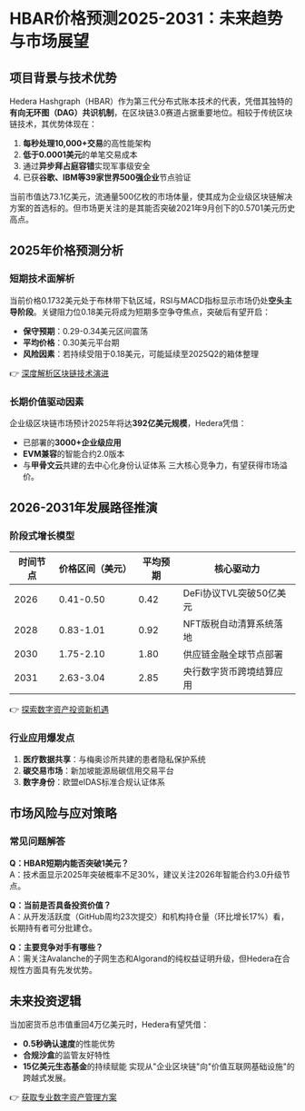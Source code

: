# HBAR价格预测2025-2031：未来趋势与市场展望

## 项目背景与技术优势
Hedera Hashgraph（HBAR）作为第三代分布式账本技术的代表，凭借其独特的**有向无环图（DAG）共识机制**，在区块链3.0赛道占据重要地位。相较于传统区块链技术，其优势体现在：
1. **每秒处理10,000+交易**的高性能架构
2. **低于0.0001美元**的单笔交易成本
3. 通过**异步拜占庭容错**实现军事级安全
4. 已获**谷歌、IBM等39家世界500强企业**节点验证

当前市值达73.1亿美元，流通量500亿枚的市场体量，使其成为企业级区块链解决方案的首选标的。但市场更关注的是其能否突破2021年9月创下的0.5701美元历史高点。

## 2025年价格预测分析
### 短期技术面解析
当前价格0.1732美元处于布林带下轨区域，RSI与MACD指标显示市场仍处**空头主导阶段**。关键阻力位0.18美元将成为短期多空争夺焦点，突破后有望开启：
- **保守预期**：0.29-0.34美元区间震荡
- **平均价格**：0.30美元平台期
- **风险因素**：若持续受阻于0.18美元，可能延续至2025Q2的箱体整理

👉 [深度解析区块链技术演进](https://bit.ly/okx_welcome)

### 长期价值驱动因素
企业级区块链市场预计2025年将达**392亿美元规模**，Hedera凭借：
- 已部署的**3000+企业级应用**
- **EVM兼容**的智能合约2.0版本
- 与**甲骨文云**共建的去中心化身份认证体系
三大核心竞争力，有望获得市场溢价。

## 2026-2031年发展路径推演
### 阶段式增长模型
| 时间节点 | 价格区间（美元） | 平均预期 | 核心驱动力 |
|---------|------------------|----------|------------|
| 2026    | 0.41-0.50        | 0.42     | DeFi协议TVL突破50亿美元 |
| 2028    | 0.83-1.01        | 0.92     | NFT版税自动清算系统落地 |
| 2030    | 1.75-2.10        | 1.80     | 供应链金融全球节点部署 |
| 2031    | 2.63-3.04        | 2.85     | 央行数字货币跨境结算应用 |

👉 [探索数字资产投资新机遇](https://bit.ly/okx_welcome)

### 行业应用爆发点
1. **医疗数据共享**：与梅奥诊所共建的患者隐私保护系统
2. **碳交易市场**：新加坡能源局碳信用交易平台
3. **数字身份**：欧盟eIDAS标准合规认证体系

## 市场风险与应对策略
### 常见问题解答
**Q：HBAR短期内能否突破1美元？**  
A：技术面显示2025年突破概率不足30%，建议关注2026年智能合约3.0升级节点。

**Q：当前是否具备投资价值？**  
A：从开发活跃度（GitHub周均23次提交）和机构持仓量（环比增长17%）看，长期持有者可分批建仓。

**Q：主要竞争对手有哪些？**  
A：需关注Avalanche的子网生态和Algorand的纯权益证明升级，但Hedera在合规性方面具有先发优势。

## 未来投资逻辑
当加密货币总市值重回4万亿美元时，Hedera有望凭借：
- **0.5秒确认速度**的性能优势
- **合规沙盒**的监管友好特性
- **15亿美元生态基金**的持续赋能
实现从"企业区块链"向"价值互联网基础设施"的跨越式发展。

👉 [获取专业数字资产管理方案](https://bit.ly/okx_welcome)